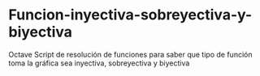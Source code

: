 # Funcion-inyectiva-sobreyectiva-y-biyectiva
Octave Script de resolución de funciones para saber que tipo de función toma la gráfica sea inyectiva, sobreyectiva y biyectiva
